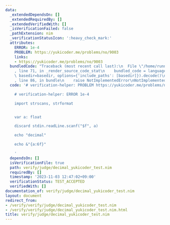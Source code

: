 ```yaml
---
data:
  _extendedDependsOn: []
  _extendedRequiredBy: []
  _extendedVerifiedWith: []
  _isVerificationFailed: false
  _pathExtension: nim
  _verificationStatusIcon: ':heavy_check_mark:'
  attributes:
    ERROR: 1e-4
    PROBLEM: https://yukicoder.me/problems/no/9003
    links:
    - https://yukicoder.me/problems/no/9003
  bundledCode: "Traceback (most recent call last):\n  File \"/home/runner/.local/lib/python3.10/site-packages/onlinejudge_verify/documentation/build.py\"\
    , line 71, in _render_source_code_stat\n    bundled_code = language.bundle(stat.path,\
    \ basedir=basedir, options={'include_paths': [basedir]}).decode()\n  File \"/home/runner/.local/lib/python3.10/site-packages/onlinejudge_verify/languages/nim.py\"\
    , line 86, in bundle\n    raise NotImplementedError\nNotImplementedError\n"
  code: '# verification-helper: PROBLEM https://yukicoder.me/problems/no/9003

    # verification-helper: ERROR 1e-4

    import strscans, strformat


    var a: float

    discard stdin.readLine.scanf("$f", a)

    echo "decimal"

    echo &"{a:6f}"

    '
  dependsOn: []
  isVerificationFile: true
  path: verify/judge/decimal_yukicoder_test.nim
  requiredBy: []
  timestamp: '2023-11-03 12:47:02+09:00'
  verificationStatus: TEST_ACCEPTED
  verifiedWith: []
documentation_of: verify/judge/decimal_yukicoder_test.nim
layout: document
redirect_from:
- /verify/verify/judge/decimal_yukicoder_test.nim
- /verify/verify/judge/decimal_yukicoder_test.nim.html
title: verify/judge/decimal_yukicoder_test.nim
---
```

